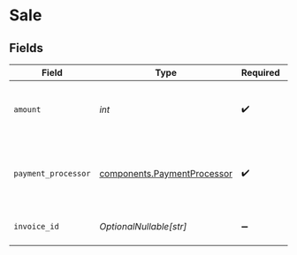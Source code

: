 # Sale


## Fields

| Field                                                                      | Type                                                                       | Required                                                                   | Description                                                                |
| -------------------------------------------------------------------------- | -------------------------------------------------------------------------- | -------------------------------------------------------------------------- | -------------------------------------------------------------------------- |
| `amount`                                                                   | *int*                                                                      | :heavy_check_mark:                                                         | The amount of the sale. Should be passed in cents.                         |
| `payment_processor`                                                        | [components.PaymentProcessor](../../models/components/paymentprocessor.md) | :heavy_check_mark:                                                         | The payment processor via which the sale was made.                         |
| `invoice_id`                                                               | *OptionalNullable[str]*                                                    | :heavy_minus_sign:                                                         | The invoice ID of the sale.                                                |